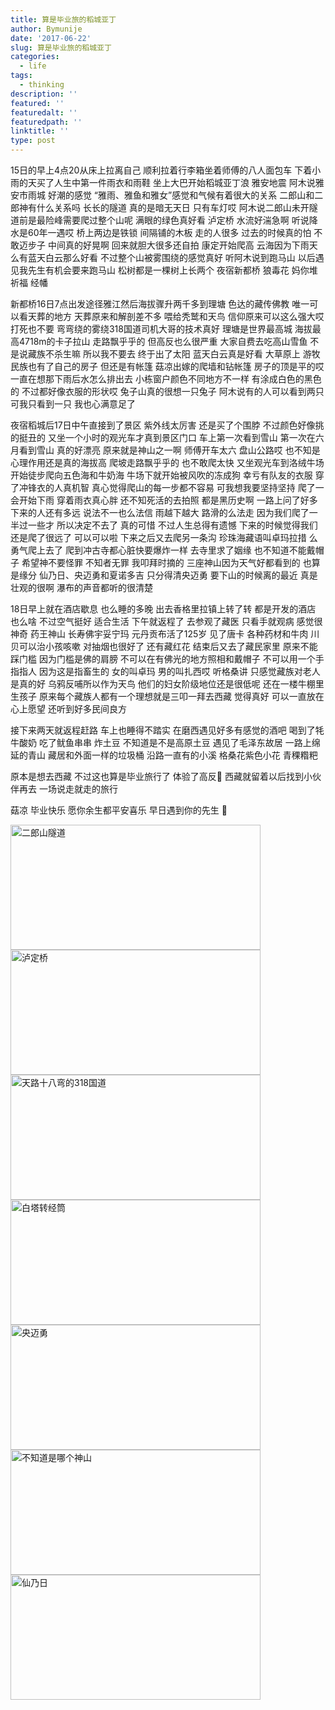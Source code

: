 ```yaml
---
title: 算是毕业旅的稻城亚丁
author: Bymunije
date: '2017-06-22'
slug: 算是毕业旅的稻城亚丁
categories:
  - life
tags:
  - thinking
description: ''
featured: ''
featuredalt: ''
featuredpath: ''
linktitle: ''
type: post
---
```

15日的早上4点20从床上拉离自己  顺利拉着行李箱坐着师傅的八人面包车  下着小雨的天买了人生中第一件雨衣和雨鞋  坐上大巴开始稻城亚丁浪   雅安地震 阿木说雅安市雨城  好潮的感觉  “雅雨、雅鱼和雅女”感觉和气候有着很大的关系  二郎山和二郎神有什么关系吗 长长的隧道  真的是暗无天日  只有车灯哎  阿木说二郎山未开隧道前是最险峰需要爬过整个山呢  满眼的绿色真好看   泸定桥  水流好湍急啊  听说降水是60年一遇哎  桥上两边是铁锁  间隔铺的木板  走的人很多  过去的时候真的怕  不敢迈步子  中间真的好晃啊  回来就胆大很多还自拍     康定开始爬高  云海因为下雨天么有蓝天白云那么好看  不过整个山被雾围绕的感觉真好  听阿木说到跑马山  以后遇见我先生有机会要来跑马山  松树都是一棵树上长两个  夜宿新都桥   狼毒花 妈你堆祈福  经幡  

  新都桥16日7点出发途径雅江然后海拔骤升两千多到理塘  色达的藏传佛教  唯一可以看天葬的地方  天葬原来和解剖差不多  喂给秃鹫和天鸟  信仰原来可以这么强大哎   打死也不要   弯弯绕的雾绕318国道司机大哥的技术真好   理塘是世界最高城  海拔最高4718m的卡子拉山  走路飘乎乎的  但高反也么很严重  大家自费去吃高山雪鱼  不是说藏族不杀生嘛  所以我不要去 终于出了太阳  蓝天白云真是好看  大草原上  游牧民族也有了自己的房子 但还是有帐篷  菇凉出嫁的爬墙和钻帐篷  房子的顶是平的哎  一直在想那下雨后水怎么排出去    小栋窗户颜色不同地方不一样 有涂成白色的黑色的  不过都好像衣服的形状哎  兔子山真的很想一只兔子  阿木说有的人可以看到两只  可我只看到一只 我也心满意足了

 
  夜宿稻城后17日中午直接到了景区  紫外线太厉害 还是买了个围脖  不过颜色好像挑的挺丑的  又坐一个小时的观光车才真到景区门口 车上第一次看到雪山 第一次在六月看到雪山 真的好漂亮 原来就是神山之一啊 师傅开车太六  盘山公路哎  也不知是心理作用还是真的海拔高 爬坡走路飘乎乎的  也不敢爬太快  又坐观光车到洛绒牛场  开始徒步爬向五色海和牛奶海    牛场下就开始被风吹的冻成狗  幸亏有队友的衣服 穿了冲锋衣的人真机智  真心觉得爬山的每一步都不容易    可我想我要坚持坚持 爬了一会开始下雨 穿着雨衣真心胖 还不知死活的去拍照 都是黑历史啊  一路上问了好多下来的人还有多远 说法不一也么法信 雨越下越大 路滑的么法走  因为我们爬了一半过一些才 所以决定不去了  真的可惜  不过人生总得有遗憾 下来的时候觉得我们还是爬了很远了 可以可以啦 下来之后又去爬另一条沟  珍珠海藏语叫卓玛拉措  么勇气爬上去了 爬到冲古寺都心脏快要爆炸一样  去寺里求了姻缘 也不知道不能戴帽子  希望神不要怪罪 不知者无罪 我叩拜时摘的  三座神山因为天气好都看到的  也算是缘分 仙乃日、央迈勇和夏诺多吉  只分得清央迈勇  要下山的时候离的最近 真是壮观的很啊 瀑布的声音都听的很清楚 

  18日早上就在酒店歇息 也么睡的多晚  出去香格里拉镇上转了转  都是开发的酒店 也么啥 不过空气挺好 适合生活  下午就返程了  去参观了藏医  只看手就观病  感觉很神奇   药王神山  长寿佛宇妥宁玛 元丹贡布活了125岁 见了唐卡 各种药材和牛肉  川贝可以治小孩咳嗽  对抽烟也很好了 还有藏红花  结束后又去了藏民家里  原来不能踩门槛  因为门槛是佛的肩膀 不可以在有佛光的地方照相和戴帽子  不可以用一个手指指人 因为这是指畜生的  女的叫卓玛 男的叫扎西哎  听格桑讲  只感觉藏族对老人是真的好 乌鸦反哺所以作为天鸟 他们的妇女阶级地位还是很低呢 还在一楼牛棚里生孩子 原来每个藏族人都有一个理想就是三叩一拜去西藏 觉得真好 可以一直放在心上愿望  还听到好多民间良方  

  接下来两天就返程赶路   车上也睡得不踏实  在磨西遇见好多有感觉的酒吧 喝到了牦牛酸奶 吃了鱿鱼串串 炸土豆 不知道是不是高原土豆 遇见了毛泽东故居   一路上绵延的青山  藏居和外面一样的垃圾桶   沿路一直有的小溪  格桑花紫色小花  青稞糌粑
  
  原本是想去西藏 不过这也算是毕业旅行了 体验了高反  西藏就留着以后找到小伙伴再去 一场说走就走的旅行 

  菇凉 毕业快乐 愿你余生都平安喜乐 早日遇到你的先生 

 <img src="/blog/2017-06-22-算是毕业旅的稻城亚丁_files/004jtFoXzy7c4EgCxy191.jpg" alt="二郎山隧道" width="400px" height="200px"/>
 
 <img src="/blog/2017-06-22-算是毕业旅的稻城亚丁_files/泸定桥.jpg" alt="泸定桥" width="400px" height="200px"/>
 
 <img src="/blog/2017-06-22-算是毕业旅的稻城亚丁_files/天路十八弯的318国道.png" alt="天路十八弯的318国道" width="400px" height="200px"/>
 
 <img src="/blog/2017-06-22-算是毕业旅的稻城亚丁_files/白塔 转经筒.jpg" alt="白塔转经筒" width="400px" height="200px"/>
 
 <img  src="/blog/2017-06-22-算是毕业旅的稻城亚丁_files/央迈勇.jpg" alt="央迈勇" width="400px" height="200px"/>
 
 <img src="/blog/2017-06-22-算是毕业旅的稻城亚丁_files/不知道是哪个神山.png" alt="不知道是哪个神山" width="400px" height="200px"/>
 
 <img src="/blog/2017-06-22-算是毕业旅的稻城亚丁_files/仙乃日.jpg" alt="仙乃日" width="400px" height="200px"/>